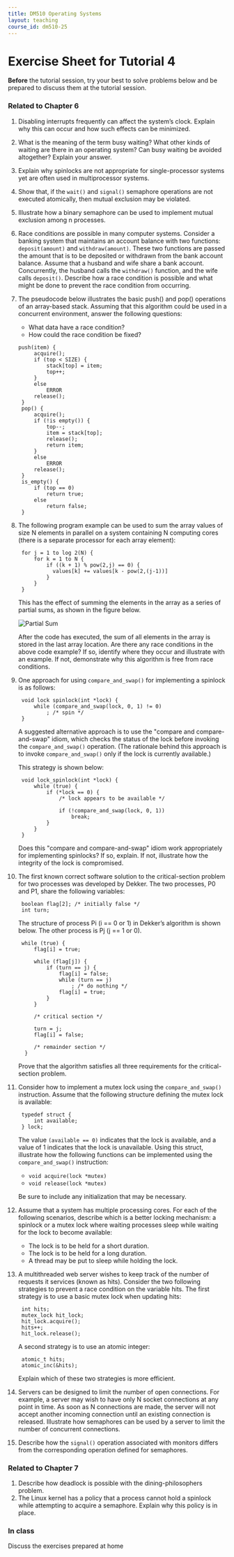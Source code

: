 ```yaml
---
title: DM510 Operating Systems
layout: teaching
course_id: dm510-25
---
```


# Exercise Sheet for Tutorial 4

**Before** the tutorial session, try your best to solve problems below and be prepared to discuss them at the tutorial session.

### Related to Chapter 6
1. Disabling interrupts frequently can affect the system’s clock. Explain why this can occur and how such effects can be minimized.
2. What is the meaning of the term busy waiting? What other kinds of waiting are there in an operating system? Can busy waiting be avoided altogether? Explain your answer.
3. Explain why spinlocks are not appropriate for single-processor systems yet are often used in multiprocessor systems.
4. Show that, if the `wait()` and `signal()` semaphore operations are not executed atomically, then mutual exclusion may be violated.
5. Illustrate how a binary semaphore can be used to implement mutual exclusion among n processes.
6. Race conditions are possible in many computer systems. Consider a banking system that maintains an account balance with two functions: `deposit(amount)` and `withdraw(amount)`. These two functions are passed the amount that is to be deposited or withdrawn from the bank account balance. Assume that a husband and wife share a bank account. Concurrently, the husband calls the `withdraw()` function, and the wife calls `deposit()`. Describe how a race condition is possible and what might be done to prevent the race condition from occurring.
7. The pseudocode below illustrates the basic push() and pop() operations of an array-based stack. Assuming that this algorithm could be used in a concurrent environment, answer the following questions:
    - What data have a race condition?
    - How could the race condition be fixed?
    ```
    push(item) {
         acquire();
         if (top < SIZE) {
             stack[top] = item;
             top++;
         }
         else
             ERROR
         release();
     }
     pop() {
         acquire();
         if (!is empty()) {
             top--;
             item = stack[top];
             release();
             return item;
         }
         else
             ERROR
         release();
     }
     is_empty() {
         if (top == 0)
             return true;
         else
             return false;
     }
    ```
8. The following program example can be used to sum the array values of size N elements in parallel on a system containing N computing cores (there is a separate processor for each array element):
    ```
     for j = 1 to log 2(N) {
         for k = 1 to N {
             if ((k + 1) % pow(2,j) == 0) {
               values[k] += values[k - pow(2,(j-1))]
             }
         }
     }
    ```
    This has the effect of summing the elements in the array as a series of partial sums, as shown in the figure below.

    ![Partial Sum](partialsum.png)

    After the code has executed, the sum of all elements in the array is stored in the last array location. Are there any race conditions in the above code example? If so, identify where they occur and illustrate with an example. If not, demonstrate why this algorithm is free from race conditions.
8. One approach for using `compare_and_swap()` for implementing a spinlock is as follows:
    ```
     void lock spinlock(int *lock) {
         while (compare_and_swap(lock, 0, 1) != 0)
             ; /* spin */
     }
    ```
    A suggested alternative approach is to use the "compare and compare-and-swap" idiom, which checks the status of the lock before invoking the `compare_and_swap()` operation. (The rationale behind this approach is to invoke `compare_and_swap()` only if the lock is currently available.)

    This strategy is shown below:
    ```
     void lock_spinlock(int *lock) {
         while (true) {
             if (*lock == 0) {
                 /* lock appears to be available */

                 if (!compare_and_swap(lock, 0, 1))
                     break;
             }
         }
     }
    ```
    Does this "compare and compare-and-swap" idiom work appropriately for implementing spinlocks? If so, explain. If not, illustrate how the integrity of the lock is compromised.
9. The first known correct software solution to the critical-section problem for two processes was developed by Dekker. The two processes, P0 and P1, share the following variables:
    ```
     boolean flag[2]; /* initially false */
     int turn;
    ```
    The structure of process Pi (i == 0 or 1) in Dekker’s algorithm is shown below. The other process is Pj (j == 1 or 0).
    ```
     while (true) {
         flag[i] = true;

         while (flag[j]) {
             if (turn == j) {
                 flag[i] = false;
                 while (turn == j)
                     ; /* do nothing */
                 flag[i] = true;
             }
         }

         /* critical section */

         turn = j;
         flag[i] = false;

         /* remainder section */
      }
    ```
    Prove that the algorithm satisfies all three requirements for the critical-section problem.
10. Consider how to implement a mutex lock using the `compare_and_swap()` instruction. Assume that the following structure defining the mutex lock is available:
    ```
     typedef struct {
         int available;
     } lock;
    ```
    The value `(available == 0)` indicates that the lock is available, and a value of 1 indicates that the lock is unavailable. Using this struct, illustrate how the following functions can be implemented using the `compare_and_swap()` instruction:
    - `void acquire(lock *mutex)`
    - `void release(lock *mutex)`

    Be sure to include any initialization that may be necessary.
11. Assume that a system has multiple processing cores. For each of the following scenarios, describe which is a better locking mechanism: a spinlock or a mutex lock where waiting processes sleep while waiting for the lock to become available:
    - The lock is to be held for a short duration.
    - The lock is to be held for a long duration.
    - A thread may be put to sleep while holding the lock.
12. A multithreaded web server wishes to keep track of the number of requests it services (known as hits). Consider the two following strategies to prevent a race condition on the variable hits. The first strategy is to use a basic mutex lock when updating hits:
    ```
     int hits;
     mutex_lock hit_lock;
     hit_lock.acquire();
     hits++;
     hit_lock.release();
    ```
    A second strategy is to use an atomic integer:
    ```
     atomic_t hits;
     atomic_inc(&hits);
    ```
    Explain which of these two strategies is more efficient.
13. Servers can be designed to limit the number of open connections. For example, a server may wish to have only N socket connections at any point in time. As soon as N connections are made, the server will not accept another incoming connection until an existing connection is released. Illustrate how semaphores can be used by a server to limit the number of concurrent connections.
14. Describe how the `signal()` operation associated with monitors differs from the corresponding operation defined for semaphores.

### Related to Chapter 7
1. Describe how deadlock is possible with the dining-philosophers problem.
2. The Linux kernel has a policy that a process cannot hold a spinlock while attempting to acquire a semaphore. Explain why this policy is in place.

### In class
Discuss the exercises prepared at home
